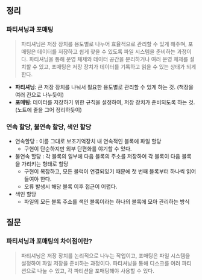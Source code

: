 ## 정리
###  파티셔닝과 포매팅
> 파티셔닝은 저장 장치를 용도별로 나누어 효율적으로 관리할 수 있게 해주며, 포매팅은 데이터를 저장하고 쉽게 찾을 수 있도록 파일 시스템을 준비하는 과정이다. 
> 파티셔닝을 통해 운영 체제와 데이터 공간을 분리하거나 여러 운영 체제를 설치할 수 있고, 포매팅은 저장 장치가 데이터를 기록하고 읽을 수 있는 상태가 되게 한다.

- **파티셔닝**: 큰 저장 장치를 나눠서 필요한 용도별로 관리할 수 있게 하는 것. (책장을 여러 칸으로 나누듯이)
- **포매팅**: 데이터를 저장하기 위한 규칙을 설정하여, 저장 장치가 준비되도록 하는 것. (노트에 줄을 그어 정리하듯이)

### 연속 할당, 불연속 할당, 색인 할당
- 연속할당 : 이름 그대로 보조기억장치 내 연속적인 블록에 파일 할당
	- 구현이 단순하지만 외부 단편화를 야기할 수 있다.
- 불연속 할당 : 각 블록의 일부에 다음 블록의 주소를 저장하여 각 블록이 다음 블록을 가리키는 형태로 할당
	- 구현이 복잡하고, 모든 블럭이 연결되있기 때문에 첫 번째 블록부터 하나씩 읽어들여야 한다.
	- 오류 발생시 해당 블록 이후 접근이 어렵다.
- 색인 할당
	- 파일의 모든 블록 주소를 색인 블록이라는 하나의 블록에 모아 관리하는 방식

## 질문
### 파티셔닝과 포매팅의 차이점이란?
>파티셔닝은 저장 장치를 논리적으로 나누는 작업이고, 포매팅은 파일 시스템을 설정하여 파일 저장을 준비하는 과정이다. 파티셔닝을 통해 디스크를 여러 파티션으로 나눌 수 있고, 각 파티션을 포매팅해야 사용할 수 있다.